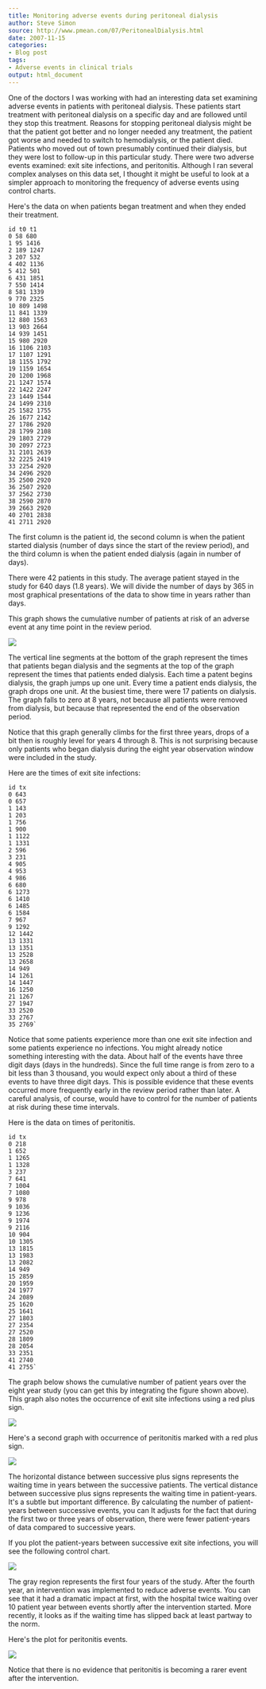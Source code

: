 ```yaml
---
title: Monitoring adverse events during peritoneal dialysis
author: Steve Simon
source: http://www.pmean.com/07/PeritonealDialysis.html
date: 2007-11-15
categories:
- Blog post
tags:
- Adverse events in clinical trials
output: html_document
---
```

One of the doctors I was working with had an interesting data set
examining adverse events in patients with peritoneal dialysis. These
patients start treatment with peritoneal dialysis on a specific day and
are followed until they stop this treatment. Reasons for stopping
peritoneal dialysis might be that the patient got better and no longer
needed any treatment, the patient got worse and needed to switch to
hemodialysis, or the patient died. Patients who moved out of town
presumably continued their dialysis, but they were lost to follow-up in
this particular study. There were two adverse events examined: exit site
infections, and peritonitis. Although I ran several complex analyses on
this data set, I thought it might be useful to look at a simpler
approach to monitoring the frequency of adverse events using control
charts.

Here's the data on when patients began treatment and when they ended
their treatment.

```{}
id t0 t10 58 6801 95 14162 189 12473 207 5324 402 11365 412 5016 431 18517 550 14148 581 13399 770 232510 809 149811 841 133912 880 156313 903 266414 939 145115 980 292016 1106 210317 1107 129118 1155 179219 1159 165420 1200 196821 1247 157422 1422 224723 1449 154424 1499 231025 1582 175526 1677 214227 1786 292028 1799 210829 1803 272930 2097 272331 2101 263932 2225 241933 2254 292034 2496 292035 2500 292036 2507 292037 2562 273038 2590 287039 2663 292040 2701 283841 2711 2920
```

The first column is the patient id, the second column is when the
patient started dialysis (number of days since the start of the review
period), and the third column is when the patient ended dialysis (again
in number of days).

There were 42 patients in this study. The average patient stayed in the
study for 640 days (1.8 years). We will divide the number of days by 365
in most graphical presentations of the data to show time in years rather
than days.

This graph shows the cumulative number of patients at risk of an adverse
event at any time point in the review period.

![](http://www.pmean.com/new-images/07/PeritonealDialysis01.gif)

The vertical line segments at the bottom of the graph represent the
times that patients began dialysis and the segments at the top of the
graph represent the times that patients ended dialysis. Each time a
patent begins dialysis, the graph jumps up one unit. Every time a
patient ends dialysis, the graph drops one unit. At the busiest time,
there were 17 patients on dialysis. The graph falls to zero at 8 years,
not because all patients were removed from dialysis, but because that
represented the end of the observation period.

Notice that this graph generally climbs for the first three years, drops
of a bit then is roughly level for years 4 through 8. This is not
surprising because only patients who began dialysis during the eight
year observation window were included in the study.

Here are the times of exit site infections:

```{}
id tx0 6430 6571 1431 2031 7561 9001 11221 13312 5963 2314 9054 9534 9866 6806 12736 14106 14856 15847 9679 129212 144213 133113 135113 252813 265814 94914 126114 144716 125021 126727 194733 252033 276735 2769`
```

Notice that some patients experience more than one exit site infection
and some patients experience no infections. You might already notice
something interesting with the data. About half of the events have three
digit days (days in the hundreds). Since the full time range is from
zero to a bit less than 3 thousand, you would expect only about a third
of these events to have three digit days. This is possible evidence that
these events occurred more frequently early in the review period rather
than later. A careful analysis, of course, would have to control for the
number of patients at risk during these time intervals.

Here is the data on times of peritonitis.

```{}id tx0 2181 6521 12651 13283 2377 6417 10047 10809 9789 10369 12369 19749 211610 90410 130513 181513 198313 208214 94915 285920 195924 197724 208925 162025 164127 180327 235427 252028 180928 205433 235141 274041 2755`
```

The graph below shows the cumulative number of patient years over the
eight year study (you can get this by integrating the figure shown
above). This graph also notes the occurrence of exit site infections
using a red plus sign.

![](http://www.pmean.com/new-images/07/PeritonealDialysis02.gif)

Here's a second graph with occurrence of peritonitis marked with a red
plus sign.

![](http://www.pmean.com/new-images/07/PeritonealDialysis03.gif)

The horizontal distance between successive plus signs represents the
waiting time in years between the successive patients. The vertical
distance between successive plus signs represents the waiting time in
patient-years. It's a subtle but important difference. By calculating
the number of patient-years between successive events, you can It
adjusts for the fact that during the first two or three years of
observation, there were fewer patient-years of data compared to
successive years.

If you plot the patient-years between successive exit site infections,
you will see the following control chart.

![](http://www.pmean.com/new-images/07/PeritonealDialysis04.gif)

The gray region represents the first four years of the study. After the
fourth year, an intervention was implemented to reduce adverse events.
You can see that it had a dramatic impact at first, with the hospital
twice waiting over 10 patient year between events shortly after the
intervention started. More recently, it looks as if the waiting time has
slipped back at least partway to the norm.

Here's the plot for peritonitis events.

![](http://www.pmean.com/new-images/07/PeritonealDialysis05.gif)

Notice that there is no evidence that peritonitis is becoming a rarer
event after the intervention.
